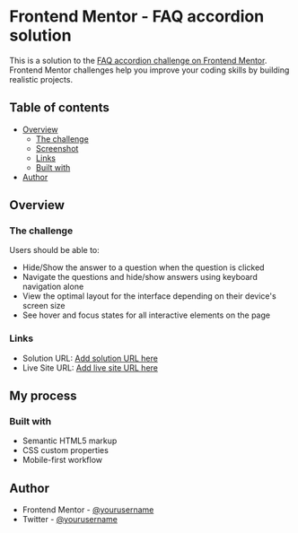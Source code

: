 # Frontend Mentor - FAQ accordion solution

This is a solution to the [FAQ accordion challenge on Frontend Mentor](https://www.frontendmentor.io/challenges/faq-accordion-wyfFdeBwBz). Frontend Mentor challenges help you improve your coding skills by building realistic projects. 

## Table of contents

- [Overview](#overview)
  - [The challenge](#the-challenge)
  - [Screenshot](#screenshot)
  - [Links](#links)
  - [Built with](#built-with)
- [Author](#author)


## Overview

### The challenge

Users should be able to:

- Hide/Show the answer to a question when the question is clicked
- Navigate the questions and hide/show answers using keyboard navigation alone
- View the optimal layout for the interface depending on their device's screen size
- See hover and focus states for all interactive elements on the page


### Links

- Solution URL: [Add solution URL here](https://github.com/Eleniyancode/FAQ-accordion/)
- Live Site URL: [Add live site URL here](https://eleniyancode.github.io/FAQ-accordion/)

## My process

### Built with

- Semantic HTML5 markup
- CSS custom properties
- Mobile-first workflow




## Author

- Frontend Mentor - [@yourusername](https://www.frontendmentor.io/profile/eleniyancode)
- Twitter - [@yourusername](https://www.twitter.com/eleniyancode)
